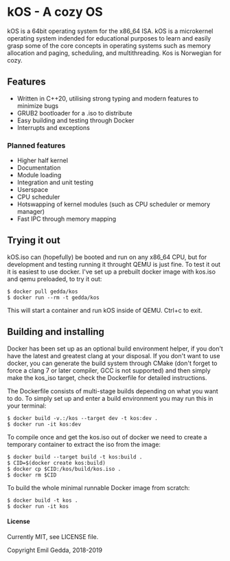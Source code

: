 # kOS - A cozy OS
kOS is a 64bit operating system for the x86_64 ISA. kOS is a microkernel operating system indended for educational purposes to learn and easily grasp some of the core concepts in operating systems such as memory allocation and paging, scheduling, and multithreading. Kos is Norwegian for cozy.

## Features

* Written in C++20, utilising strong typing and modern features to minimize bugs
* GRUB2 bootloader for a .iso to distribute
* Easy building and testing through Docker
* Interrupts and exceptions

### Planned features

* Higher half kernel
* Documentation
* Module loading
* Integration and unit testing
* Userspace
* CPU scheduler
* Hotswapping of kernel modules (such as CPU scheduler or memory manager)
* Fast IPC through memory mapping

## Trying it out

kOS.iso can (hopefully) be booted and run on any x86_64 CPU, but for development and testing running it throught QEMU is just fine. To test it out it is easiest to use docker. I've set up a prebuilt docker image with kos.iso and qemu preloaded, to try it out:
```
$ docker pull gedda/kos
$ docker run --rm -t gedda/kos
```
This will start a container and run kOS inside of QEMU. Ctrl+c to exit.

## Building and installing
Docker has been set up as an optional build environment helper, if you don't have the latest and greatest clang at your disposal. If you don't want to use docker, you can generate the build system through CMake (don't forget to force a clang 7 or later compiler, GCC is not supported) and then simply make the kos_iso target, check the Dockerfile for detailed instructions.

The Dockerfile consists of multi-stage builds depending on what you want to do.
To simply set up and enter a build environment you may run this in your terminal:
```
$ docker build -v.:/kos --target dev -t kos:dev . 
$ docker run -it kos:dev
````

To compile once and get the kos.iso out of docker we need to create a temporary container to extract the iso from the image:
```
$ docker build --target build -t kos:build . 
$ CID=$(docker create kos:build)
$ docker cp $CID:/kos/build/kos.iso . 
$ docker rm $CID
````

To build the whole minimal runnable Docker image from scratch:
```
$ docker build -t kos .
$ docker run -it kos
```

#### License

Currently MIT, see LICENSE file.


Copyright Emil Gedda, 2018-2019
